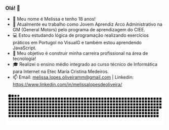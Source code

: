 ### Olá! 👋
- 👩 Meu nome é Melissa e tenho 18 anos!
- 🏢 Atualmente eu trabalho como Jovem Aprendiz Arco Administrativo na GM (General Motors) pelo programa de aprendizagem do CIEE.
- 💻 Estou estudando lógica de programação realizando exercícios práticos em Portugol no VisualG e também estou aprendendo JavaScript.
- 🎯 Meu objetivo é construir minha carreira profissional na área de tecnologia!
- 🎓 Realizei o ensino médio integrado ao curso técnico de Informática para Internet na Etec Maria Cristina Medeiros.
- 📫 Email: melissa.lopes.oliveiramm@gmail.com | Linkedin: https://www.linkedin.com/in/melissalopesdeoliveira/

![Snake animation](https://github.com/gsampaiowz/gsampaiowz/blob/output/github-contribution-grid-snake.svg)
